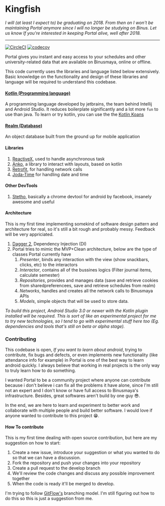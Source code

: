 # Kingfish

*I will (at least I expect to) be graduating on 2018.
From then on I won't be maintaining Portal anymore since I will no longer be studying on Binus.
Let us know If you're interested in keeping Portal alive, well after 2018.*

---

[![CircleCI](https://circleci.com/gh/chrsep/Kingfish.svg?style=svg)](https://circleci.com/gh/chrsep/Kingfish)
[![codecov](https://codecov.io/gh/chrsep/Kingfish/branch/master/graph/badge.svg)](https://codecov.io/gh/chrsep/Kingfish)

Portal gives you instant and easy access to your schedules and other
university-related data that are available on Binusmaya, online or offline.

This code currently uses the libraries and language listed below extensively.
Basic knowledge on the functionality and design of these libraries and
language will be required to understand this codebase.

#### [Kotlin (Programming language)](https://kotlinlang.org/)
A programming language developed by jetbrains, the team behind Intellij
and Android Studio. It reduces boilerplate significantly and a lot more `fun` to use than java. To learn or try kotlin, you can use the the
[Kotlin Koans](http://try.kotlinlang.org/)

#### [Realm (Database)](https://realm.io/)
An object database built from the ground up for mobile application

#### Libraries
1. [ReactiveX](http://reactivex.io/), used to handle asynchronous task
2. [Anko](https://github.com/Kotlin/anko), a library to interact with layouts, based on kotlin
3. [Retrofit](http://square.github.io/retrofit/), for handling network calls
4. [Joda-Time](http://www.joda.org/joda-time/) for handling date and time

#### Other DevTools
1. [Stetho](http://facebook.github.io/stetho/), basically a chrome devtool for android by facebook, insanely awesome and useful

#### Architecture
This is my first time implementing somekind of software design pattern and architecture for real, so it's still a bit rough and probably messy. Feedback will be very appriciated.

1. [Dagger 2](https://google.github.io/dagger/), Dependency Injection (DI)
2. Portal tries to mimic the MVP+Clean architecture, below are the type of classes Portal currently have
    1. *Presenter*, binds any interaction with the view (show snackbars, clicks, etc) to the interactors
    2. *Interactor*, contains all of the bussines logics (Filter journal items, calculate semester)
    3. *Repositories*, provides and manages data (save and retrieve cookies from sharedpreferencees, save and retrieve schedules from realm)
    4. *Networks*, handles and creates all the network calls to Binusmaya APIs
    5. *Models*, simple objects that will be used to store data.
    

*To build this project, Android Studio 3.0 or newer with the Kotlin plugin
installed will be required. This is sort of like an experimental project for me to try new technologies,
so I tend to go with experimental stuff here too (Eg. dependencies and tools that's still on beta or
alpha stage).*

### Contributing

This codebase is open, _If you want to learn about android_, trying to contribute, fix bugs and defects, or even implements new functionality (like attendance info for example) in Portal is one of the best way to learn android quickly. I always believe that working in real projects is the only way to truly learn how to do something.

I wanted Portal to be a community project where anyone can contribute because i don't believe i can fix all the problems it have alone, since I'm still not an expert and I don't know or have full access to Binusmaya's infrastructure. Besides, great  softwares aren't build by one guy 😎.

In the end, we are here to learn and experiment to better work and collaborate
with multiple people and build better software. I would love if anyone
wanted to contribute to this project 😁.

#### How To contribute

This is my first time dealing with open source contribution, but here are my suggestion on how to start:

1. Create a new issue, introduce your suggestion or what you wanted to do so that we can have a discussion.
2. Fork the repository and push your changes into your repository
3. Create a pull request to the develop branch
4. We'll review the code changes and discuss any possible improvement together
5. When the code is ready it'll be merged to develop.

I'm trying to follow [GitFlow's](https://datasift.github.io/gitflow/IntroducingGitFlow.html) branching model.
I'm still figuring out how to do this so this is just a suggestion from me.

